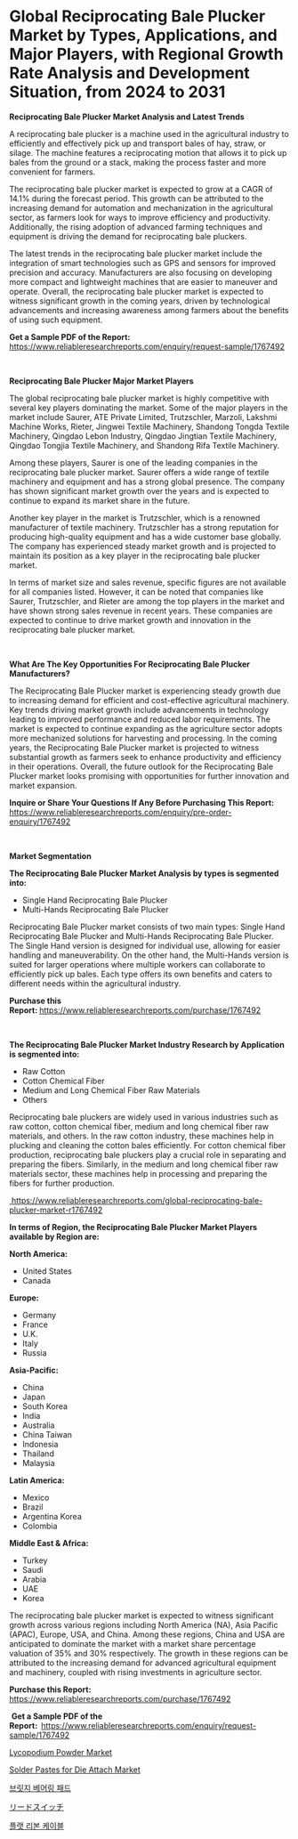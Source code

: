 <p><h1>Global Reciprocating Bale Plucker Market by Types, Applications, and Major Players, with Regional Growth Rate Analysis and Development Situation, from 2024 to 2031</h1></p><p><strong>Reciprocating Bale Plucker Market Analysis and Latest Trends</strong></p>
<p><p>A reciprocating bale plucker is a machine used in the agricultural industry to efficiently and effectively pick up and transport bales of hay, straw, or silage. The machine features a reciprocating motion that allows it to pick up bales from the ground or a stack, making the process faster and more convenient for farmers.</p><p>The reciprocating bale plucker market is expected to grow at a CAGR of 14.1% during the forecast period. This growth can be attributed to the increasing demand for automation and mechanization in the agricultural sector, as farmers look for ways to improve efficiency and productivity. Additionally, the rising adoption of advanced farming techniques and equipment is driving the demand for reciprocating bale pluckers.</p><p>The latest trends in the reciprocating bale plucker market include the integration of smart technologies such as GPS and sensors for improved precision and accuracy. Manufacturers are also focusing on developing more compact and lightweight machines that are easier to maneuver and operate. Overall, the reciprocating bale plucker market is expected to witness significant growth in the coming years, driven by technological advancements and increasing awareness among farmers about the benefits of using such equipment.</p></p>
<p><strong>Get a Sample PDF of the Report:&nbsp;</strong> <a href="https://www.reliableresearchreports.com/enquiry/request-sample/1767492">https://www.reliableresearchreports.com/enquiry/request-sample/1767492</a></p>
<p>&nbsp;</p>
<p><strong>Reciprocating Bale Plucker Major Market Players</strong></p>
<p><p>The global reciprocating bale plucker market is highly competitive with several key players dominating the market. Some of the major players in the market include Saurer, ATE Private Limited, Trutzschler, Marzoli, Lakshmi Machine Works, Rieter, Jingwei Textile Machinery, Shandong Tongda Textile Machinery, Qingdao Lebon Industry, Qingdao Jingtian Textile Machinery, Qingdao Tongjia Textile Machinery, and Shandong Rifa Textile Machinery.</p><p>Among these players, Saurer is one of the leading companies in the reciprocating bale plucker market. Saurer offers a wide range of textile machinery and equipment and has a strong global presence. The company has shown significant market growth over the years and is expected to continue to expand its market share in the future.</p><p>Another key player in the market is Trutzschler, which is a renowned manufacturer of textile machinery. Trutzschler has a strong reputation for producing high-quality equipment and has a wide customer base globally. The company has experienced steady market growth and is projected to maintain its position as a key player in the reciprocating bale plucker market.</p><p>In terms of market size and sales revenue, specific figures are not available for all companies listed. However, it can be noted that companies like Saurer, Trutzschler, and Rieter are among the top players in the market and have shown strong sales revenue in recent years. These companies are expected to continue to drive market growth and innovation in the reciprocating bale plucker market.</p></p>
<p>&nbsp;</p>
<p><strong>What Are The Key Opportunities For Reciprocating Bale Plucker Manufacturers?</strong></p>
<p><p>The Reciprocating Bale Plucker market is experiencing steady growth due to increasing demand for efficient and cost-effective agricultural machinery. Key trends driving market growth include advancements in technology leading to improved performance and reduced labor requirements. The market is expected to continue expanding as the agriculture sector adopts more mechanized solutions for harvesting and processing. In the coming years, the Reciprocating Bale Plucker market is projected to witness substantial growth as farmers seek to enhance productivity and efficiency in their operations. Overall, the future outlook for the Reciprocating Bale Plucker market looks promising with opportunities for further innovation and market expansion.</p></p>
<p><strong>Inquire or Share Your Questions If Any Before Purchasing This Report:</strong> <a href="https://www.reliableresearchreports.com/enquiry/pre-order-enquiry/1767492">https://www.reliableresearchreports.com/enquiry/pre-order-enquiry/1767492</a></p>
<p>&nbsp;</p>
<p><strong>Market Segmentation</strong></p>
<p><strong>The Reciprocating Bale Plucker Market Analysis by types is segmented into:</strong></p>
<p><ul><li>Single Hand Reciprocating Bale Plucker</li><li>Multi-Hands Reciprocating Bale Plucker</li></ul></p>
<p><p>Reciprocating Bale Plucker market consists of two main types: Single Hand Reciprocating Bale Plucker and Multi-Hands Reciprocating Bale Plucker. The Single Hand version is designed for individual use, allowing for easier handling and maneuverability. On the other hand, the Multi-Hands version is suited for larger operations where multiple workers can collaborate to efficiently pick up bales. Each type offers its own benefits and caters to different needs within the agricultural industry.</p></p>
<p><strong>Purchase this Report:&nbsp;</strong><a href="https://www.reliableresearchreports.com/purchase/1767492">https://www.reliableresearchreports.com/purchase/1767492</a></p>
<p>&nbsp;</p>
<p><strong>The Reciprocating Bale Plucker Market Industry Research by Application is segmented into:</strong></p>
<p><ul><li>Raw Cotton</li><li>Cotton Chemical Fiber</li><li>Medium and Long Chemical Fiber Raw Materials</li><li>Others</li></ul></p>
<p><p>Reciprocating bale pluckers are widely used in various industries such as raw cotton, cotton chemical fiber, medium and long chemical fiber raw materials, and others. In the raw cotton industry, these machines help in plucking and cleaning the cotton bales efficiently. For cotton chemical fiber production, reciprocating bale pluckers play a crucial role in separating and preparing the fibers. Similarly, in the medium and long chemical fiber raw materials sector, these machines help in processing and preparing the fibers for further production.</p></p>
<p><a href="https://www.reliableresearchreports.com/global-reciprocating-bale-plucker-market-r1767492">&nbsp;https://www.reliableresearchreports.com/global-reciprocating-bale-plucker-market-r1767492</a></p>
<p><strong>In terms of Region, the Reciprocating Bale Plucker Market Players available by Region are:</strong></p>
<p>
    <p> <strong> North America: </strong>
        <ul>
            <li>United States</li>
            <li>Canada</li>
        </ul>
        </p> 
    <p> <strong> Europe: </strong>
        <ul>
            <li>Germany</li>
            <li>France</li>
            <li>U.K.</li>
            <li>Italy</li>
            <li>Russia</li>
        </ul>
        </p> 
    <p> <strong> Asia-Pacific: </strong>
        <ul>
            <li>China</li>
            <li>Japan</li>
            <li>South Korea</li>
            <li>India</li>
            <li>Australia</li>
            <li>China Taiwan</li>
            <li>Indonesia</li>
            <li>Thailand</li>
            <li>Malaysia</li>
        </ul>
        </p> 
    <p> <strong> Latin America: </strong>
        <ul>
            <li>Mexico</li>
            <li>Brazil</li>
            <li>Argentina Korea</li>
            <li>Colombia</li>
        </ul>
        </p> 
    <p> <strong> Middle East & Africa: </strong>
        <ul>
            <li>Turkey</li>
            <li>Saudi</li>
            <li>Arabia</li>
            <li>UAE</li>
            <li>Korea</li>
        </ul>
    </p>
    </p>
<p><p>The reciprocating bale plucker market is expected to witness significant growth across various regions including North America (NA), Asia Pacific (APAC), Europe, USA, and China. Among these regions, China and USA are anticipated to dominate the market with a market share percentage valuation of 35% and 30% respectively. The growth in these regions can be attributed to the increasing demand for advanced agricultural equipment and machinery, coupled with rising investments in agriculture sector.</p></p>
<p><strong>Purchase this Report: </strong><a href="https://www.reliableresearchreports.com/purchase/1767492">https://www.reliableresearchreports.com/purchase/1767492</a></p>
<p>&nbsp;<strong>Get a Sample PDF of the Report:&nbsp;&nbsp;</strong><a href="https://www.reliableresearchreports.com/enquiry/request-sample/1767492">https://www.reliableresearchreports.com/enquiry/request-sample/1767492</a></p>
<p><strong></strong></p>
<p><p><a href="https://spotless-saver-8fd.notion.site/Lycopodium-Powder-Market-Report-Reveals-the-Latest-Trends-And-Growth-Opportunities-of-this-Market-6e66a54db9cd47b7aa2043f540efe9a7">Lycopodium Powder Market</a></p><p><a href="https://www.linkedin.com/pulse/solder-pastes-die-attach-market-analysis-size-global-industry-ll00e?trackingId=cmCwXEVZITCRhGGXjJL0Fw%3D%3D">Solder Pastes for Die Attach Market</a></p><p><a href="https://github.com/RichardLueilwitz787/Market-Research-Report-List-1/blob/main/924246037947.md">브릿지 베어링 패드</a></p><p><a href="https://github.com/RudyBoyer2017/Market-Research-Report-List-1/blob/main/294446940104.md">リードスイッチ</a></p><p><a href="https://github.com/fredrickeglers/Market-Research-Report-List-1/blob/main/314191637946.md">플랫 리본 케이블</a></p></p>